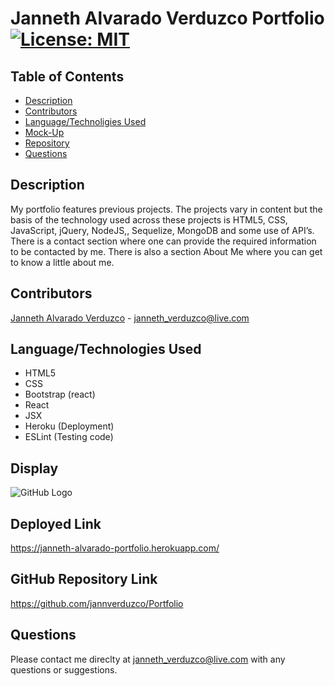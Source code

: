 # Janneth Alvarado Verduzco Portfolio [![License: MIT](https://img.shields.io/badge/License-MIT-yellow.svg)](https://opensource.org/licenses/MIT)

## Table of Contents

- [Description](#Description)
- [Contributors](#Contributors)
- [Language/Technoligies Used](#Language/Technologies-Used)
- [Mock-Up](#Mock-Up)
- [Repository](#Repository-Link)
- [Questions](#Questions)

## Description

My portfolio features previous projects. The projects vary in content but the basis of the technology used across these projects is HTML5, CSS, JavaScript, jQuery, NodeJS,, Sequelize, MongoDB and some use of API’s. There is a contact section where one can provide the required information to be contacted by me. There is also a section About Me where you can get to know a little about me.

## Contributors

[Janneth Alvarado Verduzco](https://github.com/jannverduzco) - janneth_verduzco@live.com

## Language/Technologies Used

- HTML5
- CSS
- Bootstrap (react)
- React
- JSX
- Heroku (Deployment)
- ESLint (Testing code)

## Display

![GitHub Logo](Assets/AboutmeSnapshot.PNG)

## Deployed Link

https://janneth-alvarado-portfolio.herokuapp.com/

## GitHub Repository Link

https://github.com/jannverduzco/Portfolio

## Questions

Please contact me direclty at [janneth_verduzco@live.com](janneth_verduzco@live.com) with any questions or suggestions.
